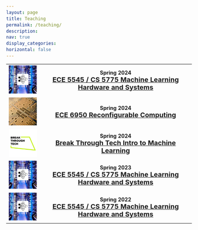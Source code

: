```yaml
---
layout: page
title: Teaching
permalink: /teaching/
description:
nav: true
display_categories: 
horizontal: false
---
```



<table style="border: none !important;">

  <tr style="border: none !important;">
    <th style="border: none !important; text-align:right;"><img src="/assets/img/ece5545_logo.jpeg" width="120"/></th>
    <th style="border: none !important;"> <b>Spring 2024</b>  <br> <a href="https://abdelfattah-class.github.io/ece5545"><font size="+1">ECE 5545 / CS 5775 Machine Learning Hardware and Systems</font></a></th>
  </tr>

  <tr style="border: none !important;">
    <th style="border: none !important; text-align:right;"><img src="/assets/img/ece6950_logo.jpeg" width="120"/></th>
    <th style="border: none !important;"> <b>Spring 2024</b>  <br> <a href="https://abdelfattah-class.github.io/ece6950/"><font size="+1">ECE 6950 Reconfigurable Computing</font></a></th>
  </tr>

  <tr style="border: none !important;">
    <th style="border: none !important; text-align:right;"><img src="/assets/img/btt_logo.jpeg" width="120"/></th>
    <th style="border: none !important;"> <b>Spring 2024</b>  <br> <a href="https://www.breakthroughtech.org/what-we-do/the-ai-program/"><font size="+1">Break Through Tech Intro to Machine Learning</font></a></th>
  </tr>

  <tr style="border: none !important;">
    <th style="border: none !important; text-align:right;"><img src="/assets/img/ece5545_logo.jpeg" width="120"/></th>
    <th style="border: none !important;"> <b>Spring 2023</b>  <br> <a href="https://abdelfattah-class.github.io/ece5545/sp23"><font size="+1">ECE 5545 / CS 5775 Machine Learning Hardware and Systems</font></a></th>
  </tr>

  <tr style="border: none !important;">
    <th style="border: none !important; text-align:right;"><img src="/assets/img/ece5545_logo.jpeg" width="120"/></th>
    <th style="border: none !important;"> <b>Spring 2022</b>  <br> <a href="https://abdelfattah-class.github.io/ece5545/sp22"><font size="+1">ECE 5545 / CS 5775 Machine Learning Hardware and Systems</font></a></th>
  </tr>

</table>